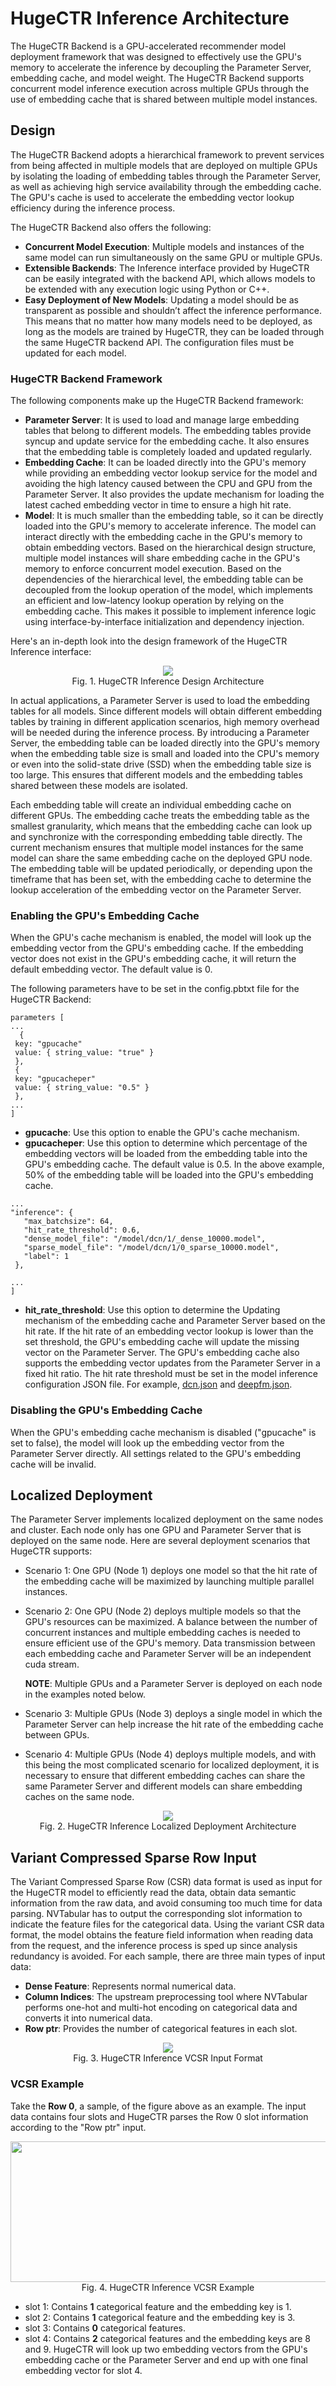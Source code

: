 HugeCTR Inference Architecture
==============================

The HugeCTR Backend is a GPU-accelerated recommender model deployment framework that was designed to effectively use the GPU's memory to accelerate the inference by decoupling the Parameter Server, embedding cache, and model weight. The HugeCTR Backend supports concurrent model inference execution across multiple GPUs through the use of embedding cache that is shared between multiple model instances.
  
## Design
The HugeCTR Backend adopts a hierarchical framework to prevent services from being affected in multiple models that are deployed on multiple GPUs by isolating the loading of embedding tables through the Parameter Server, as well as achieving high service availability through the embedding cache. The GPU's cache is used to accelerate the embedding vector lookup efficiency during the inference process. 

The HugeCTR Backend also offers the following:

* **Concurrent Model Execution**: Multiple models and instances of the same model can run simultaneously on the same GPU or multiple GPUs.
* **Extensible Backends**: The Inference interface provided by HugeCTR can be easily integrated with the backend API, which allows models to be extended with any execution logic using Python or C++.  
* **Easy Deployment of New Models**: Updating a model should be as transparent as possible and shouldn’t affect the inference performance. This means that no matter how many models need to be deployed, as long as the models are trained by HugeCTR, they can be loaded through the same HugeCTR backend API. The configuration files must be updated for each model.  

### HugeCTR Backend Framework
The following components make up the HugeCTR Backend framework:

* **Parameter Server**: It is used to load and manage large embedding tables that belong to different models. The embedding tables provide syncup and update service for the embedding cache. It also ensures that the embedding table is completely loaded and updated regularly.   
* **Embedding Cache**: It can be loaded directly into the GPU's memory while providing an embedding vector lookup service for the model and avoiding the high latency caused between the CPU and GPU from the Parameter Server. It also provides the update mechanism for loading the latest cached embedding vector in time to ensure a high hit rate.  
* **Model**: It is much smaller than the embedding table, so it can be directly loaded into the GPU's memory to accelerate inference. The model can interact directly with the embedding cache in the GPU's memory to obtain embedding vectors. Based on the hierarchical design structure, multiple model instances will share embedding cache in the GPU's memory to enforce concurrent model execution. Based on the dependencies of the hierarchical level, the embedding table can be decoupled from the lookup operation of the model, which implements an efficient and low-latency lookup operation by relying on the embedding cache. This makes it possible to implement inference logic using interface-by-interface initialization and dependency injection.  

Here's an in-depth look into the design framework of the HugeCTR Inference interface:

<div align=center><img src ="user_guide_src/HugeCTR_Inference_Interface_Design.png"/></div>
<div align=center>Fig. 1. HugeCTR Inference Design Architecture</div>  
  
In actual applications, a Parameter Server is used to load the embedding tables for all models. Since different models will obtain different embedding tables by training in different application scenarios, high memory overhead will be needed during the inference process. By introducing a Parameter Server, the embedding table can be loaded directly into the GPU's memory when the embedding table size is small and loaded into the CPU's memory or even into the solid-state drive (SSD) when the embedding table size is too large. This ensures that  different models and the embedding tables shared between these models are isolated.  

Each embedding table will create an individual embedding cache on different GPUs. The embedding cache treats the embedding table as the smallest granularity, which means that the embedding cache can look up and synchronize with the corresponding embedding table directly. The current mechanism ensures that multiple model instances for the same model can share the same embedding cache on the deployed GPU node. The embedding table will be updated periodically, or depending upon the timeframe that has been set, with the embedding cache to determine the lookup acceleration of the embedding vector on the Parameter Server.

### Enabling the GPU's Embedding Cache
When the GPU's cache mechanism is enabled, the model will look up the embedding vector from the GPU's embedding cache. If the embedding vector does not exist in the GPU's embedding cache, it will return the default embedding vector. The default value is 0.  
 
The following parameters have to be set in the config.pbtxt file for the HugeCTR Backend:  

 ```json.
 parameters [
...
   {
  key: "gpucache"
  value: { string_value: "true" }
  },
  {
  key: "gpucacheper"
  value: { string_value: "0.5" }
  },
...
]
```

* **gpucache**: Use this option to enable the GPU's cache mechanism.   
* **gpucacheper**: Use this option to determine which percentage of the embedding vectors will be loaded from the embedding table into the GPU's embedding cache. The default value is 0.5. In the above example, 50% of the embedding table will be loaded into the GPU's embedding cache.

 ```json.
 ...
"inference": {
    "max_batchsize": 64,
    "hit_rate_threshold": 0.6,
    "dense_model_file": "/model/dcn/1/_dense_10000.model",
    "sparse_model_file": "/model/dcn/1/0_sparse_10000.model",
    "label": 1
  },

...
]
```

* **hit_rate_threshold**: Use this option to determine the Updating mechanism of the embedding cache and Parameter Server based on the hit rate. If the hit rate of an embedding vector lookup is lower than the set threshold, the GPU's embedding cache will update the missing vector on the Parameter Server. The GPU's embedding cache also supports the embedding vector updates from the Parameter Server in a fixed hit ratio. The hit rate threshold must be set in the model inference configuration JSON file. For example, [dcn.json](https://gitlab-master.nvidia.com/dl/hugectr/hugectr_inference_backend/-/blob/main/samples/dcn/1/dcn.json) and [deepfm.json](https://gitlab-master.nvidia.com/dl/hugectr/hugectr_inference_backend/-/blob/main/samples/deepfm/1/deepfm.json). 

### Disabling the GPU's Embedding Cache
When the GPU's embedding cache mechanism is disabled ("gpucache" is set to false), the model will look up the embedding vector from the Parameter Server directly. All settings related to the GPU's embedding cache will be invalid.  

## Localized Deployment
The Parameter Server implements localized deployment on the same nodes and cluster. Each node only has one GPU and Parameter Server that is deployed on the same node. Here are several deployment scenarios that HugeCTR supports:

* Scenario 1: One GPU (Node 1) deploys one model so that the hit rate of the embedding cache will be maximized by launching multiple parallel instances.
* Scenario 2: One GPU (Node 2) deploys multiple models so that the GPU's resources can be maximized. A balance between the number of concurrent instances and multiple embedding caches is needed to ensure efficient use of the GPU's memory. Data transmission between each embedding cache and Parameter Server will be an independent cuda stream.  

  **NOTE**: Multiple GPUs and a Parameter Server is deployed on each node in the examples noted below.
  
* Scenario 3: Multiple GPUs (Node 3) deploys a single model in which the Parameter Server can help increase the hit rate of the embedding cache between GPUs.
* Scenario 4: Multiple GPUs (Node 4) deploys multiple models, and with this being the most complicated scenario for localized deployment, it is necessary to ensure that different embedding caches can share the same Parameter Server and different models can share embedding caches on the same node.  

<div align=center><img src ="user_guide_src/HugeCTR_Inference_Localized_Deployment.png"/></div>
<div align=center>Fig. 2. HugeCTR Inference Localized Deployment Architecture</div>

## Variant Compressed Sparse Row Input 
The Variant Compressed Sparse Row (CSR) data format is used as input for the HugeCTR model to efficiently read the data, obtain data semantic information from the raw data, and avoid consuming too much time for data parsing. NVTabular has to output the corresponding slot information to indicate the feature files for the categorical data. Using the variant CSR data format, the model obtains the feature field information when reading data from the request, and the inference process is sped up since analysis redundancy is avoided. For each sample, there are three main types of input data: 
 
* **Dense Feature**: Represents normal numerical data.
* **Column Indices**: The upstream preprocessing tool where NVTabular performs one-hot and multi-hot encoding on categorical data and converts it into numerical data.  
* **Row ptr**: Provides the number of categorical features in each slot. 

<div align=center><img src ="user_guide_src/HugeCTR_Inference_Input_Format.png"/></div>
<div align=center>Fig. 3. HugeCTR Inference VCSR Input Format</div>

### VCSR Example
Take the **Row 0**, a sample, of the figure above as an example. The input data contains four slots and HugeCTR parses the Row 0 slot information according to the "Row ptr" input. 

<div align=center><img src ="user_guide_src/HugeCTR_Inference_VCSR_Example.png" width="562" height="225" /></div>
<div align=center>Fig. 4. HugeCTR Inference VCSR Example</div>

* slot 1: Contains **1** categorical feature and the embedding key is 1. 
* slot 2: Contains **1** categorical feature and the embedding key is 3.
* slot 3: Contains **0** categorical features.
* slot 4: Contains **2** categorical features and the embedding keys are 8 and 9. HugeCTR will look up two embedding vectors from the GPU's embedding cache or the Parameter Server and end up with one final embedding vector for slot 4.
